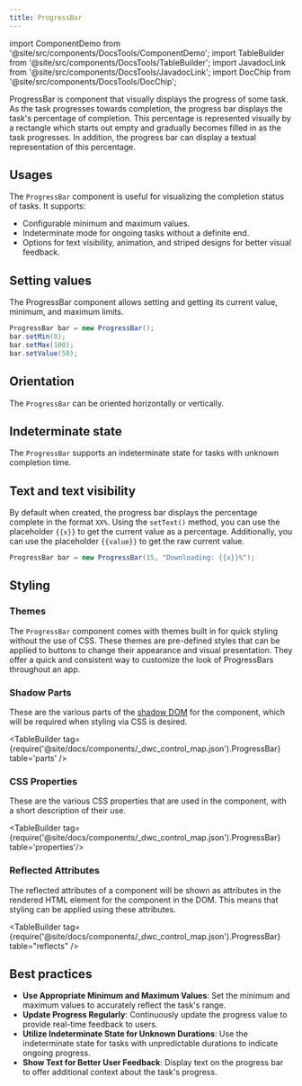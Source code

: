 ```yaml
---
title: ProgressBar
---
```


import ComponentDemo from '@site/src/components/DocsTools/ComponentDemo';
import TableBuilder from '@site/src/components/DocsTools/TableBuilder';
import JavadocLink from '@site/src/components/DocsTools/JavadocLink';
import DocChip from '@site/src/components/DocsTools/DocChip';

<DocChip chip='shadow' />

<DocChip chip='name' label="dwc-progress-bar" />

<JavadocLink type="foundation" location="com/webforj/component/progressbar/ProgressBar" top='true'/>

ProgressBar is component that visually displays the progress of some task. As the task progresses towards completion, the progress bar displays the task's percentage of completion. This percentage is represented visually by a rectangle which starts out empty and gradually becomes filled in as the task progresses. In addition, the progress bar can display a textual representation of this percentage.

<ComponentDemo 
path='https://demo.webforj.com/webapp/controlsamples?class=componentdemos.progressbar.ProgressBarBasic' 
javaE='https://raw.githubusercontent.com/webforj/ControlSamples/main/src/main/java/componentdemos/progressbar/ProgressBarBasic.java'
height='150px'
/>

## Usages

The `ProgressBar` component is useful for visualizing the completion status of tasks. It supports:

- Configurable minimum and maximum values.
- Indeterminate mode for ongoing tasks without a definite end.
- Options for text visibility, animation, and striped designs for better visual feedback.

## Setting values

The ProgressBar component allows setting and getting its current value, minimum, and maximum limits.

```java showLineNumbers
ProgressBar bar = new ProgressBar();
bar.setMin(0);
bar.setMax(100);
bar.setValue(50);
```

## Orientation

The `ProgressBar` can be oriented horizontally or vertically.

<ComponentDemo 
path='https://demo.webforj.com/webapp/controlsamples?class=componentdemos.progressbar.ProgressBarOrientation' 
javaE='https://raw.githubusercontent.com/webforj/ControlSamples/main/src/main/java/componentdemos/progressbar/ProgressBarOrientation.java'
height='175px'
/>

## Indeterminate state

The `ProgressBar` supports an indeterminate state for tasks with unknown completion time.

<ComponentDemo 
path='https://demo.webforj.com/webapp/controlsamples?class=componentdemos.progressbar.ProgressBarDeterminate' 
javaE='https://raw.githubusercontent.com/webforj/ControlSamples/main/src/main/java/componentdemos/progressbar/ProgressBarDeterminate.java'
height='25px'
/>

## Text and text visibility

By default when created, the progress bar displays the percentage complete in the format `XX%`. Using the `setText()` method, you can use the placeholder `{{x}}` to get the current value as a percentage. Additionally, you can use the placeholder 
`{{value}}` to get the raw current value.

```java
ProgressBar bar = new ProgressBar(15, "Downloading: {{x}}%");
```

## Styling

### Themes

The `ProgressBar` component comes with <JavadocLink type="foundation" location="com/webforj/component/Theme"> themes </JavadocLink> built in for quick styling without the use of CSS. These themes are pre-defined styles that can be applied to buttons to change their appearance and visual presentation. 
They offer a quick and consistent way to customize the look of ProgressBars throughout an app. 

<ComponentDemo 
path='https://demo.webforj.com/webapp/controlsamples?class=componentdemos.progressbar.ProgressBarThemes' 
javaE='https://raw.githubusercontent.com/webforj/ControlSamples/main/src/main/java/componentdemos/progressbar/ProgressBarThemes.java'
height='320px'
/>

### Shadow Parts

These are the various parts of the [shadow DOM](../glossary#shadow-dom) for the component, which will be required when styling via CSS is desired.

<TableBuilder tag={require('@site/docs/components/_dwc_control_map.json').ProgressBar} table='parts' />

### CSS Properties

These are the various CSS properties that are used in the component, with a short description of their use.

<TableBuilder tag={require('@site/docs/components/_dwc_control_map.json').ProgressBar} table='properties'/>

### Reflected Attributes

The reflected attributes of a component will be shown as attributes in the rendered HTML element for the component in the DOM. This means that styling can be applied using these attributes.

<TableBuilder tag={require('@site/docs/components/_dwc_control_map.json').ProgressBar} table="reflects" />


## Best practices 

- **Use Appropriate Minimum and Maximum Values**: Set the minimum and maximum values to accurately reflect the task's range.
- **Update Progress Regularly**: Continuously update the progress value to provide real-time feedback to users.
- **Utilize Indeterminate State for Unknown Durations**: Use the indeterminate state for tasks with unpredictable durations to indicate ongoing progress.
- **Show Text for Better User Feedback**: Display text on the progress bar to offer additional context about the task's progress.


